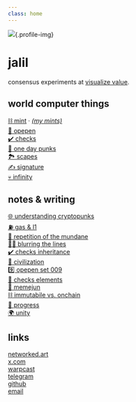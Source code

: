 ```yaml
---
class: home
---
```


![](https://ipfs.vv.xyz/ipfs/Qmaj7GtVsadwDZxj17DnXXHCpZqadPU3XaqGMLjzizMsF9){.profile-img}

# jalil

consensus experiments at [visualize value](https://vv.xyz).

## world computer things

- [⛓️  mint](https://docs.mint.vv.xyz) · _[(my mints)](https://mint.jalil.cc)_
- [🐸 opepen](https://opepen.art)
- [✔️ checks](https://checks.art)
- [🔳 one day punks](https://onedaypunks.app/)
- [🏞️ scapes](https://scapes.xyz)
- [✍️ signature](https://signature.vv.xyz)
- [💀 infinity](https://x.com/jalil_eth/status/1688723975940284416)

## notes & writing

- [🌐 understanding cryptopunks](https://punks.vv.xyz) <!--ongoing-->
- [⛽️ gas & l1](./notes/l1-and-gas-odp-story.md) <!--2024-10-29 -->
- [📿 repetition of the mundane](./notes/repetition-of-the-mundane.md) <!--2024-05-29-->
- [🧑‍🎄 blurring the lines](./notes/blurring-the-lines.md) <!--2024-05-22-->
- [✔️ checks inheritance](https://x.com/jalil_eth/status/1718797133657034982) <!--2023-10-30-->
- [🗽 civilization](./notes/civilization.md) <!--2023-10-13-->
- [9️⃣ opepen set 009](https://x.com/jalil_eth/status/1677304578633789444) <!--2023-07-07-->
- [🗿 checks elements](https://x.com/jalil_eth/status/1658112664332009472) <!--2023-03-15-->
- [👵 memejun](https://x.com/jalil_eth/status/1636114694984421376) <!--2023-03-15-->
- [⛓️ immutabile vs. onchain](https://x.com/jalil_eth/status/1628175895637929984) <!--2023-02-23-->
- [🧬 progress](./notes/progress.md) <!--2022-10-25-->
- [🌍 unity](./notes/unity.md) <!--2022-02-24-->

## links

- [networked.art](https://networked.art/0xe11da9560b51f8918295edc5ab9c0a90e9ada20b)
- [x.com](https://x.com/jalilwahdat)
- [warpcast](https://warpcast.com/jalil)
- [telegram](https://telegram.me/jwahdatehagh)
- [github](http://github.com/jwahdatehagh)
- [email](mailto:jalil@vv.xyz)

<style scoped>
.profile-img {
  width: 8rem;
  height: 8rem;
  border-radius: 4rem;
  border: var(--border);
}

ul {
  padding: 0 !important;

  li {
    list-style: none;
  }
}
</style>
